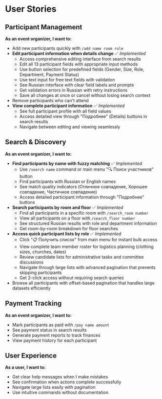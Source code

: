 # User Stories

## Participant Management

**As an event organizer, I want to:**
- Add new participants quickly with `/add name room role`
- **Edit participant information when details change** ✅ *Implemented*
  - Access comprehensive editing interface from search results
  - Edit all 13 participant fields with appropriate input methods
  - Use button selection for predefined fields (Gender, Size, Role, Department, Payment Status)
  - Use text input for free text fields with validation
  - See Russian interface with clear field labels and prompts
  - Get validation errors in Russian with retry instructions
  - Save all changes at once or cancel without losing search context
- Remove participants who can't attend
- **View complete participant information** ✅ *Implemented*
  - See full participant profile with all field values
  - Access detailed view through "Подробнее" (Details) buttons in search results
  - Navigate between editing and viewing seamlessly

## Search & Discovery

**As an event organizer, I want to:**
- **Find participants by name with fuzzy matching** ✅ *Implemented*
  - Use `/search name` command or main menu "🔍 Поиск участников" button
  - Find participants with Russian or English names
  - See match quality indicators (Отличное совпадение, Хорошее совпадение, Частичное совпадение)
  - Access detailed participant information through "Подробнее" buttons
- **Search participants by room and floor** ✅ *Implemented*
  - Find all participants in a specific room with `/search_room number`
  - View all participants on a floor with `/search_floor number`
  - See structured Russian results with role and department information
  - Get room-by-room breakdown for floor searches
- **Access quick participant lists by role** ✅ *Implemented*
  - Click "📋 Получить список" from main menu for instant bulk access
  - View complete team member roster for logistics planning (clothing sizes, churches, dates)
  - Review candidate lists for administrative tasks and committee discussions
  - Navigate through large lists with advanced pagination that prevents skipping participants
  - Get 2-click access without requiring search queries
- Browse all participants with offset-based pagination that handles large datasets efficiently

## Payment Tracking

**As an event organizer, I want to:**
- Mark participants as paid with `/pay name amount`
- See payment status in search results
- Generate payment reports to track finances
- View payment history for each participant

## User Experience

**As a user, I want to:**
- Get clear help messages when I make mistakes
- See confirmation when actions complete successfully
- Navigate large lists easily with pagination
- Use intuitive commands without documentation